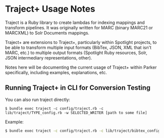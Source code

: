 # Traject+ Usage Notes

Traject is a Ruby library to create lambdas for indexing mappings and transform pipelines. It was originally written for MARC (binary MARC21 or MARCXML) to Solr Documents mappings.

Traject+ are extensions to Traject+, particularly within Spotlight projects, to be able to transform multiple input formats (BibTex, JSON, XML that isn't MARC, etc.) to multiple output formats (Spotlight Ruby resources, Solr, JSON intermediary representations, other).

Notes here will be documenting the current usage of Traject+ within Parker specifically, including examples, explanations, etc.

## Running Traject+ in CLI for Conversion Testing

You can also run traject directly:

```
$ bundle exec traject -c config/traject.rb -c lib/traject/TYPE_config.rb -w SELECTED_WRITER [path to some file]
```

Example:

```bash
$ bundle exec traject -c config/traject.rb -c lib/traject/bibtex_config.rb -w DebugWriter spec/fixtures/bibliography/article.bib
```
